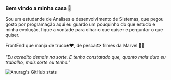 ### Bem vindo a minha casa 👋

Sou um estudande de Analises e desenvolvimento de Sistemas, que pegou gosto por programação 
aqui eu guardo um pouquinho do que estudo e minha evolução, fique a vontade para olhar o que quiser 
e perguntar o que quiser.

FrontEnd que manja de truco:clubs::hearts:, de pesca:fish: filmes da Marvel :supervillain_man:

<i>"Eu acredito demais na sorte. E tenho constatado que, quanto mais duro eu trabalho, mais sorte eu tenho."</i>





![Anurag's GitHub stats](https://github-readme-stats.vercel.app/api?username=emersondjob&show_icons=true&theme=radical)
